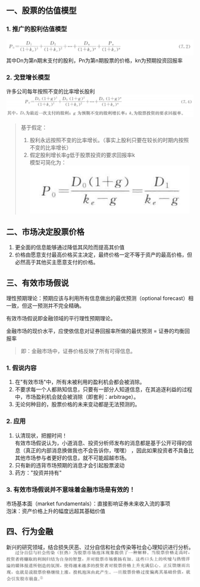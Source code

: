 ## 一、股票的估值模型  
### 1. 推广的股利估值模型  
![](1.png)  
其中Dn为第n期末支付的股利，Pn为第n期股票的价格，kn为预期投资回报率  
### 2. 戈登增长模型  
许多公司每年按照不变的比率增长股利  
![](2.png)  
> 基于假定：  
> 1. 股利永远按照不变的比率增长。（事实上股利只要在较长的时期内按照不变的比率增长）  
> 2. 假定股利增长率g低于股票投资的要求回报率k  
> 模型可简化为：  
> ![](3.png)
## 二、市场决定股票价格  
1. 更全面的信息能够通过降低其风险而提高其价值  
2. 价格由愿意支付最高价格买主决定，最终价格一定不等于资产的最高价格，但必然高于其他买主愿意支付的价格。  
## 三、有效市场假说  
理性预期理论：预期应该与利用所有信息做出的最优预测（optional forecast）相一致，但这一预测并不完全精确。  
  
有效市场假说即金融领域的平行理性预期理论。  
  
金融市场的现价水平，应使依信息对证券回报率所做的最优预测 = 证券的均衡回报率  
> 即：金融市场中，证券价格反映了所有可得信息。  
### 1. 假说内容  
1. 在"有效市场"中，所有未被利用的盈利机会都会被消除。  
2. 不要求每一个人都熟知信息，只要有一部分人知道信息，在其追逐利益的过程中，市场盈利机会就会被消除（即套利：arbitrage）。  
3. 无论何种目的，股票价格的未来变动都是无法预测的。  
### 2. 应用  
1. 认清现状，把握时间！  
   有效市场假说认为，小道消息、投资分析师发布的消息都是基于公开可得的信息（真正的内部消息换做我也不会告诉你，嘿嘿）
   ，因此如果投资者不具备比其他市场参与者更好的信息，就不可能超越市场。  
2. 只有新的违背市场预期的消息才会引起股票波动  
3. 药方："投资并持有"  
### 3. 有效市场假说并不意味着金融市场是有效的！  
市场基本面（market fundamentals）：直接影响证券未来收入流的事项  
泡沫：资产价格上升的幅度远超其基础价值  
## 四、行为金融  
新兴的研究领域，结合损失厌恶、过分自信和社会传染等社会心理知识进行分析。  
![](4.png)  

    

  